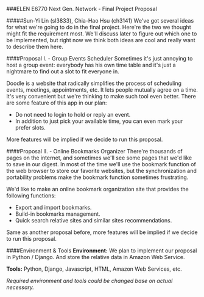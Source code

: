 ###ELEN E6770 Next Gen. Network - Final Project Proposal

#####Sun-Yi Lin (sl3833), Chia-Hao Hsu (ch3141)
We've got several ideas for what we're going to do in the final project. Here're the two we thought might fit the requirement most. We'll discuss later to figure out which one to be implemented, but right now we think both ideas are cool and really want to describe them here.

####Proposal I. - Group Events Scheduler
Sometimes it's just annoying to host a group event: everybody has his own time table and it's just a nightmare to find out a slot to fit everyone in.

Doodle is a website that radically simplifies the process of scheduling events, meetings, appointments, etc. It lets people mutually agree on a time. It's very convenient but we're thinking to make such tool even better. There are some feature of this app in our plan:

- Do not need to login to hold or reply an event.
- In addition to just pick your available time, you can even mark your prefer slots.

More features will be implied if we decide to run this proposal.

####Proposal II. - Online Bookmarks Organizer
There're thousands of pages on the internet, and sometimes we'll see some pages that we'd like to save in our digest. In most of the time we'll use the bookmark function of the web browser to store our favorite websites, but the synchronization and portability problems make the bookmark function sometimes frustrating.

We'd like to make an online bookmark organization site that provides the following functions:

- Export and import bookmarks.
- Build-in bookmarks management.
- Quick search relative sites and similar sites recommendations.

Same as another proposal before, more features will be implied if we decide to run this proposal.####Environment & Tools
**Environment:**
We plan to implement our proposal in Python / Django. And store the relative data in Amazon Web Service.**Tools:**Python, Django, Javascript, HTML, Amazon Web Services, etc.*Required environment and tools could be changed base on actual necessary.*